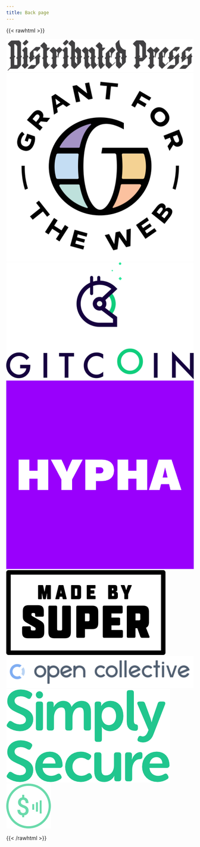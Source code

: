 ```yaml
---
title: Back page
---
```


{{< rawhtml >}}

<a href="https://distributed.press" target="_blank"><img src="logo-distributedpress.png" alt="" /></a>
<a href="https://grantfortheweb.org" target="_blank"><img src="logo-gftw.png" alt="" /></a>
<a href="https://gitcoin.co" target="_blank"><img src="logo-gitcoin.png" alt="" /></a>
<a href="https://distributed.press" target="_blank"><img src="logo-hypha.png" alt="" /></a>
<a href="https://www.madebysuper.com" target="_blank"><img src="logo-madebysuper.png" alt="" /></a>
<a href="https://opencollective.com" target="_blank"><img src="logo-opencollective.png" alt="" /></a>
<a href="https://simplysecure.org" target="_blank"><img src="logo-simplysecure.png" alt="" /></a>
<a href="https://webmonetization.org" target="_blank"><img src="logo-webmonetization.png" alt="" /></a>

{{< /rawhtml >}}